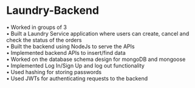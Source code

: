 # Laundry-Backend
• Worked in groups of 3<br>
• Built a Laundry Service application where users can create, cancel and check the status of the orders<br>
• Built the backend using NodeJs to serve the APIs<br>
• Implemented backend APIs to insert/find data<br>
• Worked on the database schema design for mongoDB and mongoose<br>
• Implemented Log In/Sign Up and log out functionality<br>
• Used hashing for storing passwords<br>
• Used JWTs for authenticating requests to the backend<br>


